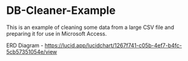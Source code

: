 # DB-Cleaner-Example
This is an example of cleaning some data from a large CSV file and preparing it for use in Microsoft Access. 


ERD Diagram - https://lucid.app/lucidchart/1267f741-c05b-4ef7-b4fc-5cb57351054e/view
